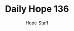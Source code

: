 ---
image: /assets/img/daily-hope-default-artwork.png
title: Daily Hope 136
number: 136
categories:
  - Daily Hope
author: Hope Staff
notes: Daily Hope 136
embed: >-
  <iframe style="border-radius:12px" src="https://open.spotify.com/embed/episode/5n7X2ifdFF0qu7IC2VbOkW?utm_source=generator" width="100%" height="152" frameBorder="0" allowfullscreen="" allow="autoplay; clipboard-write; encrypted-media; fullscreen; picture-in-picture" loading="lazy"></iframe>
---